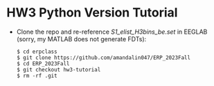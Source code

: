 # HW3 Python Version Tutorial
- Clone the repo and re-reference _S1_elist_H3bins_be.set_ in EEGLAB (sorry, my MATLAB does not generate FDTs):
  
  ```
  $ cd erpclass
  $ git clone https://github.com/amandalin047/ERP_2023Fall
  $ cd ERP_2023Fall
  $ git checkout hw3-tutorial
  $ rm -rf .git
  ```
